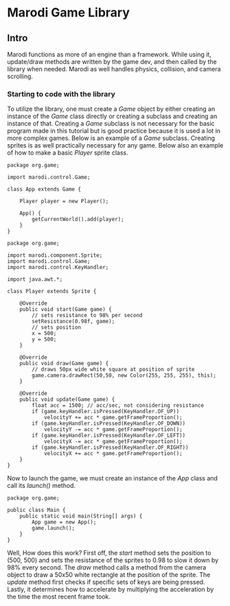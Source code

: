 # Marodi Game Library
## Intro
Marodi functions as more of an engine than a framework. 
While using it, update/draw methods are written by the game dev, 
and then called by the library when needed. 
Marodi as well handles physics, collision, and camera scrolling.
### Starting to code with the library
To utilize the library, one must create a _Game_ object 
by either creating an instance of the 
_Game_ class directly or creating a subclass and creating an instance of that. 
Creating a _Game_ subclass is not necessary for the basic program made in
this tutorial but is good practice because it is used a lot in more
complex games.
Below is an example of a _Game_ subclass.
Creating sprites is as well practically necessary for any game. 
Below also an example of how to make a basic _Player_ sprite class.
```
package org.game;

import marodi.control.Game;

class App extends Game {

    Player player = new Player();

    App() {
        getCurrentWorld().add(player);
    }
}
```
```
package org.game;

import marodi.component.Sprite;
import marodi.control.Game;
import marodi.control.KeyHandler;

import java.awt.*;

class Player extends Sprite {

    @Override
    public void start(Game game) {
        // sets resistance to 98% per second
        setResistance(0.98f, game);
        // sets position
        x = 500;
        y = 500;
    }

    @Override
    public void draw(Game game) {
        // draws 50px wide white square at position of sprite
        game.camera.drawRect(50,50, new Color(255, 255, 255), this);
    }

    @Override
    public void update(Game game) {
        float acc = 1500; // acc/sec, not considering resistance
        if (game.keyHandler.isPressed(KeyHandler.OF_UP))
            velocityY += acc * game.getFrameProportion();
        if (game.keyHandler.isPressed(KeyHandler.OF_DOWN))
            velocityY -= acc * game.getFrameProportion();
        if (game.keyHandler.isPressed(KeyHandler.OF_LEFT))
            velocityX -= acc * game.getFrameProportion();
        if (game.keyHandler.isPressed(KeyHandler.OF_RIGHT))
            velocityX += acc * game.getFrameProportion();
    }
}
```
Now to launch the game, we must create an instance of the _App_ class 
and call its _launch()_ method.
```
package org.game;

public class Main {
    public static void main(String[] args) {
        App game = new App();
        game.launch();
    }
}
```
Well, How does this work? First off, the _start_ method sets the position to 
(500, 500) and sets the resistance of
the sprites to 0.98 to slow it down by 98% every second. The _draw_ method calls
a method from the camera object to draw a 50x50 white rectangle at the position
of the sprite. The _update_ method first checks if specific sets of keys are
being pressed. Lastly, it determines how to accelerate by multiplying the
acceleration by the time the most recent frame took.